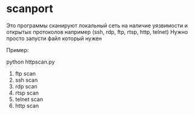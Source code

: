 # scanport
Это программы сканируют локальный сеть на наличие уязвимости и открытых протоколов например (ssh, rdp, ftp, rtsp, http, telnet) 
Нужно просто запусти файл который нужен

Пример:

python httpscan.py


1. ftp scan
2. ssh scan
3. rdp scan
4. rtsp scan
5. telnet scan
6. http scan
